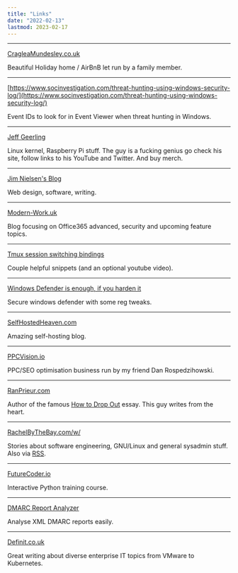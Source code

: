 ```yaml
---
title: "Links"
date: "2022-02-13"
lastmod: 2023-02-17
---
```

* * *
[CragleaMundesley.co.uk](https://cragleamundesley.co.uk/)

Beautiful Holiday home / AirBnB let run by a family member.

* * *

[https://www.socinvestigation.com/threat-hunting-using-windows-security-log/](https://www.socinvestigation.com/threat-hunting-using-windows-security-log/)

Event IDs to look for in Event Viewer when threat hunting in Windows.

* * *

[Jeff Geerling](https://www.jeffgeerling.com/)

Linux kernel, Raspberry Pi stuff. The guy is a fucking genius go check his site, follow links to his YouTube and Twitter. And buy merch.

* * *
[Jim Nielsen's Blog](https://blog.jim-nielsen.com/)

Web design, software, writing.

* * *
[Modern-Work.uk](https://modern-work.uk/)

Blog focusing on Office365 advanced, security and upcoming feature topics.

* * *
[Tmux session switching bindings](https://waylonwalker.com/tmux-fzf-session-jump/)

Couple helpful snippets (and an optional youtube video).

* * *
[Windows Defender is enough, if you harden it](https://0ut3r.space/2022/03/06/windows-defender/)

Secure windows defender with some reg tweaks.

* * *
[SelfHostedHeaven.com](https://selfhostedheaven.com/)

Amazing self-hosting blog.
* * *
[PPCVision.io](https://www.ppcvision.io/)

PPC/SEO optimisation business run by my friend Dan Rospedzihowski.

* * *
[RanPrieur.com](https://ranprieur.com)

Author of the famous [How to Drop Out](https://ranprieur.com/essays/dropout.html) essay. This guy writes from the heart.
* * *
[RachelByTheBay.com/w/](https://rachelbythebay.com/w/)

Stories about software engineering, GNU/Linux and general sysadmin stuff. Also via [RSS](https://rachelbythebay.com/w/atom.xml).
* * *
[FutureCoder.io](https://futurecoder.io)

Interactive Python training course.
* * *
[DMARC Report Analyzer](https://dmarcian.com/xml-to-human-converter/)

Analyse XML DMARC reports easily.
* * *
[Definit.co.uk](https://www.definit.co.uk/)

Great writing about diverse enterprise IT topics from VMware to Kubernetes.
